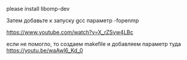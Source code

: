please install libomp-dev

Затем добавьте к запуску gcc параметр -fopenmp

 https://www.youtube.com/watch?v=X_rZSvw4LBc
 
если не помогло, то создаем makefile и добавляем параметр туда
 https://youtu.be/waAwl6_Kd_0